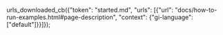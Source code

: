 urls_downloaded_cb({"token": "started.md", "urls": [{"url": "docs/how-to-run-examples.html#page-description", "context": {"gi-language": ["default"]}}]});